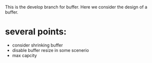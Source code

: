 This is the develop branch for buffer. Here we consider the design of a buffer.


# several points:

- consider shrinking buffer
- disable buffer resize in some scenerio
- max capcity